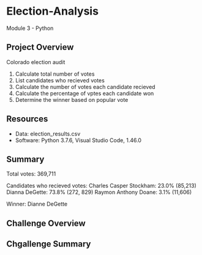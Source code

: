 # Election-Analysis
Module 3 - Python

## Project Overview
Colorado election audit

1. Calculate total number of votes
2. List candidates who recieved votes
3. Calculate the number of votes each candidate recieved
4. Calculate the percentage of vptes each candidate won
5. Determine the winner based on popular vote

## Resources
- Data: election_results.csv
- Software: Python 3.7.6, Visual Studio Code, 1.46.0

## Summary
Total votes: 369,711

Candidates who recieved votes:
Charles Casper Stockham: 23.0% (85,213)
Dianna DeGette: 73.8% (272, 829)
Raymon Anthony Doane: 3.1% (11,606)

Winner: 
Dianne DeGette

## Challenge Overview

## Chgallenge Summary
